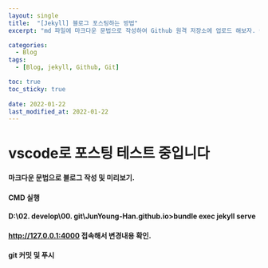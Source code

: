 ```yaml
---
layout: single
title:  "[Jekyll] 블로그 포스팅하는 방법"
excerpt: "md 파일에 마크다운 문법으로 작성하여 Github 원격 저장소에 업로드 해보자. 에디터는 Visual Studio code 사용! 로컬 서버에서 확인도 해보자. "

categories:
  - Blog
tags:
  - [Blog, jekyll, Github, Git]

toc: true 
toc_sticky: true
 
date: 2022-01-22
last_modified_at: 2022-01-22
---
```

# vscode로 포스팅 테스트 중입니다
#### 마크다운 문법으로 블로그 작성 및 미리보기.
#### CMD 실행
#### D:\02. develop\00. git\JunYoung-Han.github.io>bundle exec jekyll serve 
#### http://127.0.0.1:4000  접속해서 변경내용 확인.
#### git 커밋 및 푸시


